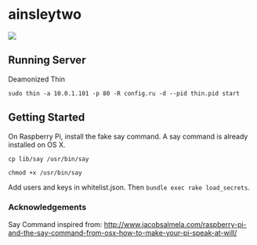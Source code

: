 ainsleytwo
==========

![](http://i.imgur.com/3uwBUxl.jpg)

## Running Server

Deamonized Thin

`sudo thin -a 10.0.1.101 -p 80 -R config.ru -d --pid thin.pid start`

## Getting Started

On Raspberry Pi, install the fake say command. A say command is already installed on OS X.

`cp lib/say /usr/bin/say`

`chmod +x /usr/bin/say`

Add users and keys in whitelist.json. Then `bundle exec rake load_secrets`.

### Acknowledgements

Say Command inspired from:
http://www.jacobsalmela.com/raspberry-pi-and-the-say-command-from-osx-how-to-make-your-pi-speak-at-will/

